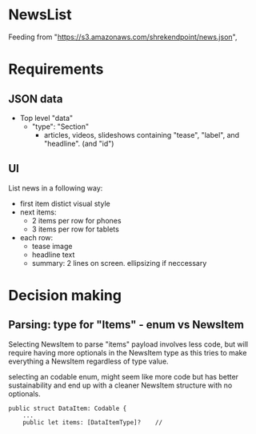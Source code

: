 # NewsList

Feeding from "https://s3.amazonaws.com/shrekendpoint/news.json",

# Requirements
## JSON data
- Top level "data"
  - "type": "Section"
    - articles, videos, slideshows containing "tease", "label", and "headline". (and "id")


## UI
List news in a following way:

- first item distict visual style
- next items:
  - 2 items per row for phones
  - 3 items per row for tablets
- each row:
  - tease image
  - headline text
  - summary: 2 lines on screen. ellipsizing if neccessary

# Decision making
## Parsing: type for "Items" - enum vs NewsItem

Selecting NewsItem to parse "items" payload involves less code, but will require having more optionals in the NewsItem type as this tries to make everything a NewsItem regardless of type value.

selecting an codable enum, might seem like more code but has better sustainability and end up with a cleaner NewsItem structure with no optionals.



```
public struct DataItem: Codable {
	...
	public let items: [DataItemType]?    // 
```